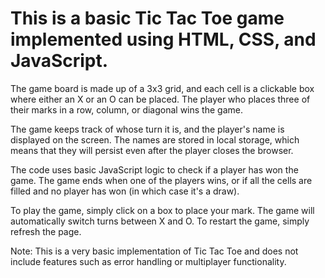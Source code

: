 # This is a basic Tic Tac Toe game implemented using HTML, CSS, and JavaScript.

The game board is made up of a 3x3 grid, and each cell is a clickable box where either an X or an O can be placed. The player who places three of their marks in a row, column, or diagonal wins the game.

The game keeps track of whose turn it is, and the player's name is displayed on the screen. The names are stored in local storage, which means that they will persist even after the player closes the browser.

The code uses basic JavaScript logic to check if a player has won the game. The game ends when one of the players wins, or if all the cells are filled and no player has won (in which case it's a draw).

To play the game, simply click on a box to place your mark. The game will automatically switch turns between X and O. To restart the game, simply refresh the page.

Note: This is a very basic implementation of Tic Tac Toe and does not include features such as error handling or multiplayer functionality.
